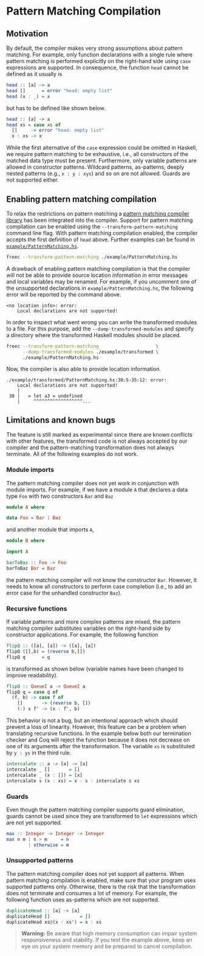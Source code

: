 # Pattern Matching Compilation

## Motivation

By default, the compiler makes very strong assumptions about pattern matching.
For example, only function declarations with a single rule where pattern matching is performed explicitly on the right-hand side using `case` expressions are supported.
In consequence, the function `head` cannot be defined as it usually is

```haskell
head :: [a] -> a
head []      = error "head: empty list"
head (x : _) = x
```

but has to be defined like shown below.

```haskell
head :: [a] -> a
head xs = case xs of
  []     -> error "head: empty list"
  x : xs -> x
```

While the first alternative of the `case` expression could be omitted in Haskell, we require pattern matching to be exhaustive, i.e., all constructors of the matched data type must be present.
Furthermore, only variable patterns are allowed in constructor patterns.
Wildcard patterns, as-patterns, deeply nested patterns (e.g., `x : y : xys`) and so on are not allowed.
Guards are not supported either.

## Enabling pattern matching compilation

To relax the restrictions on pattern matching a [pattern matching compiler library][package/haskell-src-transformation] has been integrated into the compiler.
Support for pattern matching compilation can be enabled using the `--transform-pattern-matching` command line flag.
With pattern matching compilation enabled, the compiler accepts the first definition of `head` above.
Further examples can be found in [`example/PatternMatching.hs`][].

```bash
freec --transform-pattern-matching ./example/PatternMatching.hs
```

A drawback of enabling pattern matching compilation is that the compiler will not be able to provide source location information in error messages and local variables may be renamed.
For example, if you uncomment one of the unsupported declarations in `example/PatternMatching.hs`, the following error will be reported by the command above.

```
<no location info>: error:
    Local declarations are not supported!
```

In order to inspect what went wrong you can write the transformed modules to a file.
For this purpose, add the `--dump-transformed-modules` and specify a directory where the transformed Haskell modules should be placed.

```bash
freec --transform-pattern-matching                     \
      --dump-transformed-modules ./example/transformed \
      ./example/PatternMatching.hs
```

Now, the compiler is also able to provide location information.

```
./example/transformed/PatternMatching.hs:30:5-35:12: error:
    Local declarations are not supported!
    |
 30 |   = let a3 = undefined
    |     ^^^^^^^^^^^^^^^^^^...
```

## Limitations and known bugs

The feature is still marked as experimental since there are known conflicts with other features, the transformed code is not always accepted by our compiler and the pattern-matching transformation does not always terminate.
All of the following examples do not work.

### Module imports

The pattern matching compiler does not yet work in conjunction with module imports.
For example, if we have a module `A` that declares a data type `Foo` with two constructors `Bar` and `Baz`

```haskell
module A where

data Foo = Bar | Baz
```

and another module that imports `A`,

```haskell
module B where

import A

barToBaz :: Foo -> Foo
barToBaz Bar = Baz
```

the pattern matching compiler will not know the constructor `Bar`.
However, it needs to know all constructors to perform case completion (i.e., to add an error case for the unhandled constructor `Baz`).

### Recursive functions

If variable patterns and more complex patterns are mixed, the pattern matching compiler substitutes variables on the right-hand side by constructor applications.
For example, the following function

```haskell
flipQ :: ([a], [a]) -> ([a], [a])
flipQ ([],b) = (reverse b,[])
flipQ q      = q
```

is transformed as shown below (variable names have been changed to improve readability).

```haskell
flipQ :: QueueI a -> QueueI a
flipQ q = case q of
  (f, b) -> case f of
    []       -> (reverse b, [])
    (:) x f' -> (x : f', b)
```

This behavior is not a bug, but an intentional approach which should prevent a loss of linearity.
However, this feature can be a problem when translating recursive functions.
In the example below both our termination checker and Coq will reject the function because it does not decrease on one of its arguments after the transformation.
The variable `xs` is substituted by `y : ys` in the third rule.

```haskell
intercalate :: a -> [a] -> [a]
intercalate _ []       = []
intercalate _ (x : []) = [x]
intercalate s (x : xs) = x : s : intercalate s xs
```

### Guards

Even though the pattern matching compiler supports guard elimination, guards cannot be used since they are transformed to `let` expressions which are not yet supported.

```haskell
max :: Integer -> Integer -> Integer
max n m | n > m     = n
        | otherwise = m
```

### Unsupported patterns

The pattern matching compiler does not yet support all patterns.
When pattern matching compilation is enabled, make sure that your program uses supported patterns only.
Otherwise, there is the risk that the transformation does not terminate and consumes a lot of memory.
For example, the following function uses as-patterns which are not supported.

```haskell
duplicateHead :: [a] -> [a]
duplicateHead []           = []
duplicateHead xs@(x : xs') = x : xs
```

> **Warning:** Be aware that high memory consumption can impair system responsiveness and stability.
> If you test the example above, keep an eye on your system memory and be prepared to cancel compilation.

[`example/PatternMatching.hs`]:
  ../../example/PatternMatching.hs
  "Free Compiler Examples — Pattern Matching"

[package/haskell-src-transformation]:
  https://github.com/FreeProving/haskell-src-transformations
  "haskell-src-transformations on GitHub"
